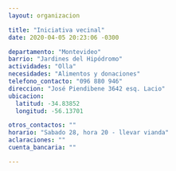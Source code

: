 ```yaml
---
layout: organizacion

title: "Iniciativa vecinal"
date: 2020-04-05 20:23:06 -0300

departamento: "Montevideo"
barrio: "Jardines del Hipódromo"
actividades: "Olla"
necesidades: "Alimentos y donaciones"
telefono_contacto: "096 880 946"
direccion: "José Piendibene 3642 esq. Lacio"
ubicacion:
  latitud: -34.83852
  longitud: -56.13701

otros_contactos: ""
horario: "Sabado 28, hora 20 - llevar vianda"
aclaraciones: ""
cuenta_bancaria: ""

---
```

